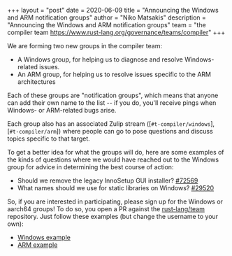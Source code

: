 +++
layout = "post"
date = 2020-06-09
title = "Announcing the Windows and ARM notification groups"
author = "Niko Matsakis"
description = "Announcing the Windows and ARM notification groups"
team = "the compiler team <https://www.rust-lang.org/governance/teams/compiler>"
+++

We are forming two new groups in the compiler team:

* A Windows group, for helping us to diagnose and resolve Windows-related issues.
* An ARM group, for helping us to resolve issues specific to the ARM architectures

Each of these groups are "notification groups", which means that anyone can add their own name to the list -- if you do, you'll receive pings when Windows- or ARM-related bugs arise.

Each group also has an associated Zulip stream ([`#t-compiler/windows`], [`#t-compiler/arm`]) where people can go to pose questions and discuss topics specific to that target.

To get a better idea for what the groups will do, here are some examples of the kinds of questions where we would have reached out to the Windows group for advice in determining the best course of action:

* Should we remove the legacy InnoSetup GUI installer? [#72569]
* What names should we use for static libraries on Windows? [#29520] 

So, if you are interested in participating, please sign up for the Windows or aarch64 groups! To do so, you open a PR against the [rust-lang/team] repository. Just follow these examples (but change the username to your own):

* [Windows example]
* [ARM example]

[rust-lang/team]: https://github.com/rust-lang/team
[Windows example]: https://github.com/rust-lang/team/pull/348
[ARM example]: https://github.com/rust-lang/team/pull/358
[#72569]: https://github.com/rust-lang/rust/pull/72569
[#29520]: https://github.com/rust-lang/rust/pull/29520
[`t-compiler/windows`]: https://rust-lang.zulipchat.com/#narrow/stream/242869-t-compiler.2Fwindows
[`t-compiler/arm`]: https://rust-lang.zulipchat.com/#narrow/stream/242906-t-compiler.2Farm
